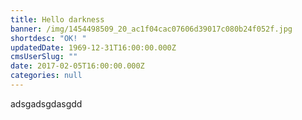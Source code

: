```yaml
---
title: Hello darkness
banner: /img/1454498509_20_ac1f04cac07606d39017c080b24f052f.jpg
shortdesc: "OK! "
updatedDate: 1969-12-31T16:00:00.000Z
cmsUserSlug: ""
date: 2017-02-05T16:00:00.000Z
categories: null
---
```


adsgadsgdasgdd